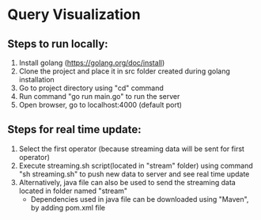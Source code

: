 # Query Visualization

## Steps to run locally:

1. Install golang (https://golang.org/doc/install)
2. Clone the project and place it in src folder created during golang installation
3. Go to project directory using "cd" command
4. Run command "go run main.go" to run the server
5. Open browser, go to localhost:4000 (default port)

## Steps for real time update:

1. Select the first operator (because streaming data will be sent for first operator)
2. Execute streaming.sh script(located in "stream" folder) using command "sh streaming.sh" to push new data to server and see real time update
3. Alternatively, java file can also be used to send the streaming data located in folder named "stream"
   - Dependencies used in java file can be downloaded using "Maven", by adding pom.xml file
